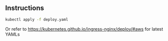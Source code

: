 ## Instructions

```bash
kubectl apply -f deploy.yaml
```

Or refer to https://kubernetes.github.io/ingress-nginx/deploy/#aws for latest YAMLs

